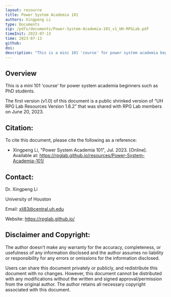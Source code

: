 ```yaml
---
layout: resource
title: Power System Academia 101
authors: Xingpeng Li
type: Documents
zip: /pdfs/documents/Power-System-Academia-101_v1_UH-RPGLab.pdf
timeInit: 2023-07-13
time: 2023-07-13
github: 
doi: 
description: "This is a mini 101 'course' for power system academia beginners such as PhD students."
---
```


## Overview
This is a mini 101 'course' for power system academia beginners such as PhD students.

The first version (v1.0) of this document is a public shrinked version of “UH RPG Lab Resources Version 1.6.2” that was shared with RPG Lab members on June 20, 2023.

## Citation:
To cite this document, please cite the following as a reference:

* Xingpeng Li, "Power System Academia 101", Jul. 2023. [Online]. Available at: https://rpglab.github.io/resources/Power-System-Academia-101/


## Contact:
Dr. Xingpeng Li

University of Houston

Email: xli83@central.uh.edu

Website: https://rpglab.github.io/


## Disclaimer and Copyright:
The author doesn’t make any warranty for the accuracy, completeness, or usefulness of any information disclosed and the author assumes no liability or responsibility for any errors or omissions for the information disclosed.

Users can share this document privately or publicly, and redistribute this document with no changes. However, this document cannot be distributed with any modifications without the written and signed approval/permission from the original author. The author retains all necessary copyright associated with this document.